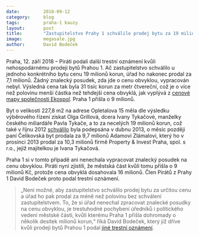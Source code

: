 ```yaml
---
date:         2018-09-12
category:     blog
tags:         praha-1 kauzy
layout:       post
title:        "Zastupitelstvo Prahy 1 schválilo prodej bytu za 19 milionů, úřad jej však prodal za 7. Piráti podali trestní oznámení"
image:        megasale.jpg
author:       David Bodeček
---
```


Praha, 12. září 2018 – Piráti podali další trestní oznámení kvůli nehospodárnému prodeji bytů Prahou 1. Ač zastupitelstvo schválilo u jednoho konkrétního bytu cenu 19 milionů korun, úřad ho nakonec prodal za 7,1 milionů. Žádný znalecký posudek, zda jde o cenu obvyklou, vypracován nebyl. Výsledná cena tak byla 31 tisíc korun za metr čtvereční, což je o více než polovinu menší částka než tehdejší cena obvyklá, jak vyplývá z [cenové mapy společnosti Ekospol](https://www.hypoindex.cz/tiskove-zpravy/unikatni-cenova-mapa-vi-kolik-stoji-metr-noveho-bytu-v-praze/). Praha 1 přišla o 9 milionů.

Byt o velikosti 227,8 m2 na adrese Opletalova 15 měla dle výsledku výběrového řízení získat Olga Grillová, dcera Ivany Tykačové, manželky českého miliardáře Pavla Tykače, a to za necelých 19 milionů korun, což také v říjnu 2012 [schválilo](https://a.pirati.cz/praha/pdf/smlouvy-prevod-vlastnictvi-praha-1.pdf) byla podepsána v dubnu 2013, o měsíc později paní Čelikovská byt prodala za 9,7 milionů Adamovi Zlámalovi, který ho v prosinci 2013 prodal za 10,3 milionů firmě Property & Invest Praha, spol. s r.o., jejíž majitelkou je Ivana Tykačová.

Praha 1 si v tomto případě ani nenechala vypracovat znalecký posudek na cenu obvyklou. Piráti nyní zjistili, že městská část kvůli tomu přišla o 9 milionů Kč, protože cena obvyklá dosahovala 16 milionů. Člen Pirátů z Prahy 1 David Bodeček proto podal trestní oznámení. 

> „Není možné, aby zastupitelstvo schválilo prodej bytu za určitou cenu a úřad ho pak prodal za méně než polovinu bez schválení zastupitelstvem. To, že si úřad nenechal zpracovat znalecké posudky na cenu obvyklou, je trestuhodné pochybení úředníků i politického vedení městské části, kvůli kterému Praha 1 přišla dohromady o několik desítek milionů korun,“ říká David Bodeček, který již dříve kvůli prodeji bytů Prahou 1 podal [jiné trestní oznámení](https://praha.pirati.cz/byty-praha1.html).
